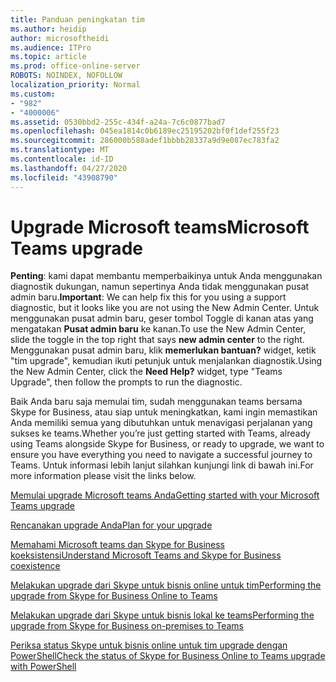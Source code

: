 ```yaml
---
title: Panduan peningkatan tim
ms.author: heidip
author: microsoftheidi
ms.audience: ITPro
ms.topic: article
ms.prod: office-online-server
ROBOTS: NOINDEX, NOFOLLOW
localization_priority: Normal
ms.custom:
- "982"
- "4000006"
ms.assetid: 0530bbd2-255c-434f-a24a-7c6c0877bad7
ms.openlocfilehash: 045ea1814c0b6189ec25195202bf0f1def255f23
ms.sourcegitcommit: 286000b588adef1bbbb28337a9d9e087ec783fa2
ms.translationtype: MT
ms.contentlocale: id-ID
ms.lasthandoff: 04/27/2020
ms.locfileid: "43908790"
---
```

# <a name="microsoft-teams-upgrade"></a><span data-ttu-id="560d5-102">Upgrade Microsoft teams</span><span class="sxs-lookup"><span data-stu-id="560d5-102">Microsoft Teams upgrade</span></span>

<span data-ttu-id="560d5-103">**Penting**: kami dapat membantu memperbaikinya untuk Anda menggunakan diagnostik dukungan, namun sepertinya Anda tidak menggunakan pusat admin baru.</span><span class="sxs-lookup"><span data-stu-id="560d5-103">**Important**: We can help fix this for you using a support diagnostic, but it looks like you are not using the New Admin Center.</span></span> <span data-ttu-id="560d5-104">Untuk menggunakan pusat admin baru, geser tombol Toggle di kanan atas yang mengatakan **Pusat admin baru** ke kanan.</span><span class="sxs-lookup"><span data-stu-id="560d5-104">To use the New Admin Center, slide the toggle in the top right that says **new admin center** to the right.</span></span> <span data-ttu-id="560d5-105">Menggunakan pusat admin baru, klik **memerlukan bantuan?** widget, ketik "tim upgrade", kemudian ikuti petunjuk untuk menjalankan diagnostik.</span><span class="sxs-lookup"><span data-stu-id="560d5-105">Using the New Admin Center, click the **Need Help?** widget, type "Teams Upgrade", then follow the prompts to run the diagnostic.</span></span>

<span data-ttu-id="560d5-106">Baik Anda baru saja memulai tim, sudah menggunakan teams bersama Skype for Business, atau siap untuk meningkatkan, kami ingin memastikan Anda memiliki semua yang dibutuhkan untuk menavigasi perjalanan yang sukses ke teams.</span><span class="sxs-lookup"><span data-stu-id="560d5-106">Whether you’re just getting started with Teams, already using Teams alongside Skype for Business, or ready to upgrade, we want to ensure you have everything you need to navigate a successful journey to Teams.</span></span> <span data-ttu-id="560d5-107">Untuk informasi lebih lanjut silahkan kunjungi link di bawah ini.</span><span class="sxs-lookup"><span data-stu-id="560d5-107">For more information please visit the links below.</span></span>

[<span data-ttu-id="560d5-108">Memulai upgrade Microsoft teams Anda</span><span class="sxs-lookup"><span data-stu-id="560d5-108">Getting started with your Microsoft Teams upgrade</span></span>](https://docs.microsoft.com/MicrosoftTeams/upgrade-start-here)

[<span data-ttu-id="560d5-109">Rencanakan upgrade Anda</span><span class="sxs-lookup"><span data-stu-id="560d5-109">Plan for your upgrade</span></span>](https://docs.microsoft.com/MicrosoftTeams/upgrade-plan-journey)

[<span data-ttu-id="560d5-110">Memahami Microsoft teams dan Skype for Business koeksistensi</span><span class="sxs-lookup"><span data-stu-id="560d5-110">Understand Microsoft Teams and Skype for Business coexistence</span></span>](https://docs.microsoft.com/MicrosoftTeams/teams-and-skypeforbusiness-coexistence-and-interoperability)

[<span data-ttu-id="560d5-111">Melakukan upgrade dari Skype untuk bisnis online untuk tim</span><span class="sxs-lookup"><span data-stu-id="560d5-111">Performing the upgrade from Skype for Business Online to Teams</span></span>](https://docs.microsoft.com/MicrosoftTeams/upgrade-to-teams-execute-skypeforbusinessonline)

[<span data-ttu-id="560d5-112">Melakukan upgrade dari Skype untuk bisnis lokal ke teams</span><span class="sxs-lookup"><span data-stu-id="560d5-112">Performing the upgrade from Skype for Business on-premises to Teams</span></span>](https://docs.microsoft.com/MicrosoftTeams/upgrade-to-teams-execute-skypeforbusinesshybridonprem)
 
[<span data-ttu-id="560d5-113">Periksa status Skype untuk bisnis online untuk tim upgrade dengan PowerShell</span><span class="sxs-lookup"><span data-stu-id="560d5-113">Check the status of Skype for Business Online to Teams upgrade with PowerShell</span></span>](https://docs.microsoft.com/powershell/module/skype/get-csteamsupgradestatus?view=skype-ps)